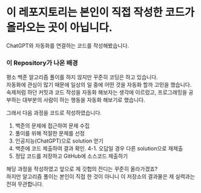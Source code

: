 # 이 레포지토리는 본인이 직접 작성한 코드가 올라오는 곳이 아닙니다.

ChatGPT와 자동화를 연결하는 코드를 작성해봤습니다.  

### 이 Repository가 나온 배경
평소 백준 알고리즘 풀이를 하지 않지만 꾸준히 코딩은 하고 있습니다.  
자동화에 관심이 많기 때문에 일상의 일 중에 어떤 것을 자동화 할까 고민을 했습니다.  
숙제처럼 하던 커밋과 코드 작성을 자동화 해보자는 생각에 이르렀고, 프로그래밍을 공부하는 대부분의 사람이 하는 행동을 자동화 해보기로 했습니다.  

그래서 다음 과정을 코드로 작성하였습니다.
1. 백준의 문제에 접근하여 문제 수집
2. 풀이를 위해 적절한 문제를 선정
3. 인공지능(ChatGPT)으로 solution 얻기
4. 백준에 코드 제출하여 결과 확인.
4-1. 오답일 경우 다른 solution으로 재제출
5. 정답 코드를 저장하고 GitHub에 소스코드 제출하기


해당 과정을 작성하였고 앞으로 제 깃헙의 잔디는 꾸준히 올라가겠죠?  
하지만 알고리즘 풀이는 본인이 직접 한 것이 아니니 이 저장소의 결과물은 제 실력과는 전혀 무관합니다.  

